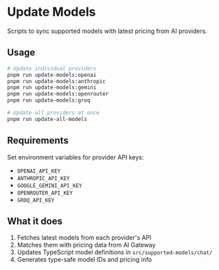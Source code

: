 # Update Models

Scripts to sync supported models with latest pricing from AI providers.

## Usage

```bash
# Update individual providers
pnpm run update-models:openai
pnpm run update-models:anthropic
pnpm run update-models:gemini
pnpm run update-models:openrouter
pnpm run update-models:groq

# Update all providers at once
pnpm run update-all-models
```

## Requirements

Set environment variables for provider API keys:

- `OPENAI_API_KEY`
- `ANTHROPIC_API_KEY`
- `GOOGLE_GEMINI_API_KEY`
- `OPENROUTER_API_KEY`
- `GROQ_API_KEY`

## What it does

1. Fetches latest models from each provider's API
2. Matches them with pricing data from AI Gateway
3. Updates TypeScript model definitions in `src/supported-models/chat/`
4. Generates type-safe model IDs and pricing info
